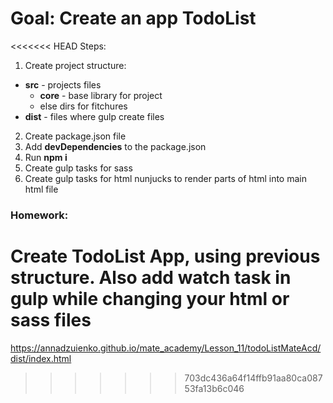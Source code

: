 # Goal: Create an app TodoList

<<<<<<< HEAD
Steps:

1. Create project structure:
  - **src** - projects files
    - **core** - base library for project
    - else dirs for fitchures
  - **dist** - files where gulp create files 
2. Create package.json file
3. Add **devDependencies** to the package.json
4. Run **npm i**
5. Create gulp tasks for sass
5. Create gulp tasks for html nunjucks to render parts of html into main html file


### Homework:

Create TodoList App, using previous structure. Also add **watch** task in gulp while changing your html or sass files
=======
https://annadzuienko.github.io/mate_academy/Lesson_11/todoListMateAcd/dist/index.html
>>>>>>> 703dc436a64f14ffb91aa80ca08753fa13b6c046
